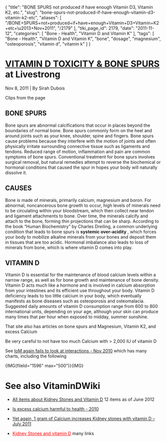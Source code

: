 {
    "title": "BONE SPURS not produced if have enough Vitamin D3, Vitamin K2, etc.",
    "slug": "bone-spurs-not-produced-if-have-enough-vitamin-d3-vitamin-k2-etc",
    "aliases": [
        "/BONE+SPURS+not+produced+if+have+enough+Vitamin+D3+Vitamin+K2+etc+\u2013+Nov+2011",
        "/2179"
    ],
    "tiki_page_id": 2179,
    "date": "2011-11-12",
    "categories": [
        "Bone - Health",
        "Vitamin D and Vitamin K"
    ],
    "tags": [
        "Bone - Health",
        "Vitamin D and Vitamin K",
        "bone",
        "dosage",
        "magnesium",
        "osteoporosis",
        "vitamin d",
        "vitamin k"
    ]
}


# [VITAMIN D TOXICITY & BONE SPURS ](http://www.livestrong.com/article/550949-vitamin-d-toxicity-bone-spurs/%20) at Livestrong

Nov 8, 2011 | By Sirah Dubois

Clips from the page

## BONE SPURS

Bone spurs are abnormal calcifications that occur in places beyond the boundaries of normal bone. Bone spurs commonly form on the heel and around joints such as your knee, shoulder, spine and fingers. Bone spurs cause problems because they interfere with the motion of joints and often physically irritate surrounding connective tissue such as ligaments and tendons. Reduced range of motion, inflammation and pain are common symptoms of bone spurs. Conventional treatment for bone spurs involves surgical removal, but natural remedies attempt to reverse the biochemical or hormonal conditions that caused the spur in hopes your body will naturally dissolve it.

## CAUSES

Bone is made of minerals, primarily calcium, magnesium and boron. For abnormal, noncancerous bone growth to occur, high levels of minerals need to be circulating within your bloodstream, which then collect near tendon and ligament attachments to bone. Over time, the minerals calcify and attach to the bone, forming thin projections that can be sharp. According to the book “Human Biochemistry” by Charles Dreiling, a common underlying condition that leads to bone spurs is  **systemic over-acidity** , which forces your body to mobilize alkaline minerals from your bones and deposit them in tissues that are too acidic. Hormonal imbalance also leads to loss of minerals from bone, which is where vitamin D comes into play.

## VITAMIN D

Vitamin D is essential for the maintenance of blood calcium levels within a narrow range, as well as for bone growth and maintenance of bone density. Vitamin D acts much like a hormone and is involved in calcium absorption from your intestines and its efficient use throughout your body. Vitamin D deficiency leads to too little calcium in your body, which eventually manifests as bone diseases such as osteoporosis and osteomalacia. Suggested daily amounts of vitamin D consumption range from 600 to 800 international units, depending on your age, although your skin can produce many times that per hour when exposed to midday, summer sunshine.

That site also has articles on bone spurs and Magnesium, Vitamin K2, and excess Calcium

Be very careful to not have too much Calcium with > 2,000 IU of vitamin D

See [IoM again fails to look at interactions - Nov 2010](/posts/iom-again-fails-to-look-at-interactions) which has many charts, including the following

{IMG(fileId="1596" max="500")}{IMG}

# See also VitaminDWiki

* [All items about Kidney Stones and Vitamin D](https://www.VitaminDWiki.com/tiki-browse_categories.php?parentId=81&sort_mode=created_desc) 12 items as of June 2012

* [Is excess calcium harmful to health - 2010](/posts/is-excess-calcium-harmful-to-health-2010)

* [Yet again, 1 gram of Calcium increases Kidney stones with vitamin D – July 2011](/posts/yet-again-1-gram-of-calcium-increases-kidney-stones-with-vitamin-d)

* <a href="/posts/kidney-stones-and-vitamin-d" style="color: red; text-decoration: underline;" title="This link has an unknown page_id: 623">Kidney Stones and vitamin D</a> many links